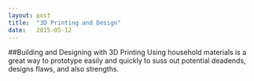 ```yaml
---
layout: post
title:  "3D Printing and Design"
date:   2015-05-12
---
```

##Building and Designing with 3D Printing
Using household materials is a great way to prototype easily and quickly to suss out potential deadends, designs flaws, and also strengths.
